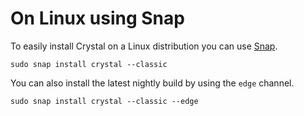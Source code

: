 # On Linux using Snap

To easily install Crystal on a Linux distribution you can use [Snap](https://snapcraft.io/crystal).

```
sudo snap install crystal --classic
```

You can also install the latest nightly build by using the `edge` channel.
```
sudo snap install crystal --classic --edge
```

